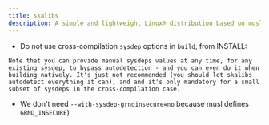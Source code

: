 ```yaml
---
title: skalibs
description: A simple and lightweight Linux® distribution based on musl libc and toybox
---
```


- Do not use cross-compilation `sysdep` options in `build`, from INSTALL:
```
Note that you can provide manual sysdeps values at any time, for any existing sysdep, to bypass autodetection - and you can even do it when building natively. It's just not recommended (you should let skalibs autodetect everything it can), and and it's only mandatory for a small subset of sysdeps in the cross-compilation case.
```
- We don't need `--with-sysdep-grndinsecure=no` because musl defines `GRND_INSECURE`)
